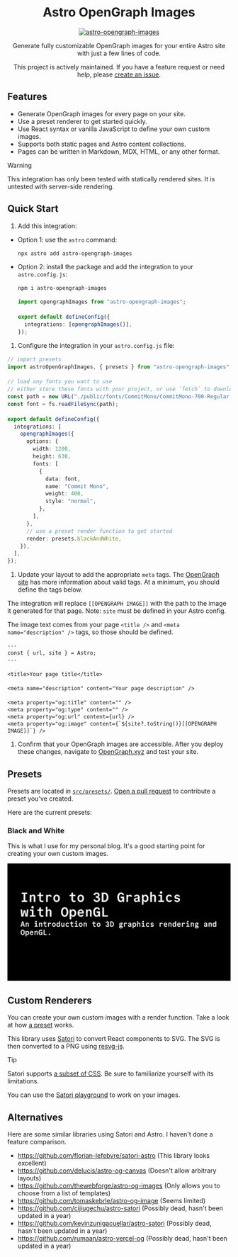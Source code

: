 <div align="center">
  <h1>Astro OpenGraph Images</h1>

[![astro-opengraph-images](https://img.shields.io/npm/v/astro-opengraph-images.svg)](https://www.npmjs.com/package/astro-opengraph-images)

Generate fully customizable OpenGraph images for your entire Astro site with just a few lines of code.

This project is actively maintained. If you have a feature request or need help, please [create an issue](https://github.com/shepherdjerred/astro-opengraph-images/issues/new).

</div>

## Features

- Generate OpenGraph images for every page on your site.
- Use a preset renderer to get started quickly.
- Use React syntax or vanilla JavaScript to define your own custom images.
- Supports both static pages and Astro content collections.
- Pages can be written in Markdown, MDX, HTML, or any other format.

> [!WARNING]
> This integration has only been tested with statically rendered sites. It is untested with server-side rendering.

## Quick Start

1. Add this integration:

  - Option 1: use the `astro` command:

    ```bash
    npx astro add astro-opengraph-images
    ```

  - Option 2: install the package and add the integration to your `astro.config.js`:

    ```bash
    npm i astro-opengraph-images
    ```

    ```typescript
    import opengraphImages from "astro-opengraph-images";

    export default defineConfig({
      integrations: [opengraphImages()],
    });
    ```

1. Configure the integration in your `astro.config.js` file:

```typescript
// import presets
import astroOpenGraphImages, { presets } from "astro-opengraph-images";

// load any fonts you want to use
// either store these fonts with your project, or use `fetch` to download them when building
const path = new URL("./public/fonts/CommitMono/CommitMono-700-Regular.otf", import.meta.url);
const font = fs.readFileSync(path);

export default defineConfig({
  integrations: [
    opengraphImages({
      options: {
        width: 1200,
        height: 630,
        fonts: [
          {
            data: font,
            name: "Commit Mono",
            weight: 400,
            style: "normal",
          },
        ],
      },
      // use a preset render function to get started
      render: presets.blackAndWhite,
    }),
  ],
});
```

1. Update your layout to add the appropriate `meta` tags. The [OpenGraph site](https://ogp.me/) has more information about valid tags. At a minimum, you should define the tags below.

The integration will replace `[[OPENGRAPH IMAGE]]` with the path to the image it generated for that page. Note: `site` must be defined in your Astro config.

The image text comes from your page `<title />` and `<meta name="description" />` tags, so those should be defined.

```astro
---
const { url, site } = Astro;
---

<title>Your page title</title>

<meta name="description" content="Your page description" />

<meta property="og:title" content="" />
<meta property="og:type" content="" />
<meta property="og:url" content={url} />
<meta property="og:image" content={`${site?.toString()}[[OPENGRAPH IMAGE]]`} />
```

1. Confirm that your OpenGraph images are accessible. After you deploy these changes, navigate to [OpenGraph.xyz](https://www.opengraph.xyz/) and test your site.

## Presets

Presets are located in [`src/presets/`](https://github.com/shepherdjerred/astro-opengraph-images/tree/main/src/presets). [Open a pull request](https://github.com/shepherdjerred/astro-opengraph-images/compare) to contribute a preset you've created.

Here are the current presets:

### Black and White

This is what I use for my personal blog. It's a good starting point for creating your own custom images.

![The black and white preset](./assets/presets/blackAndWhite.png)

## Custom Renderers

You can create your own custom images with a render function. Take a look at how [a preset](https://github.com/shepherdjerred/astro-opengraph-images/blob/main/src/presets/blackAndWhite.tsx) works.

This library uses [Satori](https://github.com/vercel/satori) to convert React components to SVG. The SVG is then converted to a PNG using [resvg-js](https://github.com/yisibl/resvg-js).

> [!TIP]
> Satori supports [a subset of CSS](https://github.com/vercel/satori?tab=readme-ov-file#css). Be sure to familiarize yourself with its limitations.
>
> You can use the [Satori playground](https://og-playground.vercel.app/) to work on your images.

## Alternatives

Here are some similar libraries using Satori and Astro. I haven't done a feature comparison.

- https://github.com/florian-lefebvre/satori-astro (This library looks excellent)
- https://github.com/delucis/astro-og-canvas (Doesn't allow arbitrary layouts)
- https://github.com/thewebforge/astro-og-images (Only allows you to choose from a list of templates)
- https://github.com/tomaskebrle/astro-og-image (Seems limited)
- https://github.com/cijiugechu/astro-satori (Possibly dead, hasn't been updated in a year)
- https://github.com/kevinzunigacuellar/astro-satori (Possibly dead, hasn't been updated in a year)
- https://github.com/rumaan/astro-vercel-og (Possibly dead, hasn't been updated in a year)
